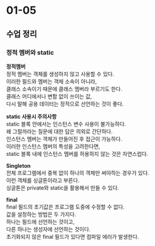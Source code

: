 01-05
==

## 수업 정리

### 정적 멤버와 static
**정적멤버**    
정적 멤버는 객체를 생성하지 않고 사용할 수 있다.    
이러한 필드와 멤버는 객체 소속이 아니라,    
클래스 소속이기 때문에 클래스 멤버라 부르기도 한다.    
클래스 어디에서나 변함 없이 쓰이는 값,    
다시 말해 공용 데이터는 정적으로 선언하는 것이 좋다.    

**static 사용시 주의사항**   
static 블록 안에서는 인스턴스 변수 사용이 불가능하다.   
왜 그럴까라는 질문에 대한 답은 의외로 간단하다.   
인스턴스 멤버는 객체가 만들어진 후 접근이 가능하다.    
이러한 인스턴스 멤버의 특성을 고려한다면,   
static 블록 내에 인스턴스 멤버를 허용하지 않는 것은 자연스럽다.   

**Singleton**   
전체 프로그램에서 중복 없이 하나의 객체만 써야하는 경우가 있다.    
이런 객체를 싱글톤이라고 부른다.   
싱글톤은 private와 static을 활용해서 만들 수 있다.   

**final**   
final 필드의 초기값은 프로그램 도중에 수정할 수 없다.   
값을 설정하는 방법은 두 가지다.    
하나는 필드에 선언하는 것이고,   
다른 하나는 생성자에 선언하는 것이다.   
초기화되지 않은 final 필드가 있다면 컴파일 에러가 발생한다.    